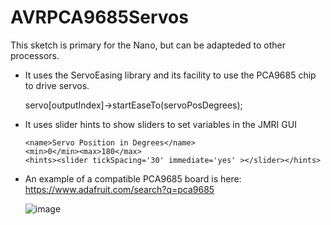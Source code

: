 # AVRPCA9685Servos

This sketch is primary for the Nano, but can be adapteded to other processors.  

- It uses the ServoEasing library and its facility to use the PCA9685 chip to drive servos.

  servo[outputIndex]->startEaseTo(servoPosDegrees);
  
- It uses slider hints to show sliders to set variables in the JMRI GUI

      <name>Servo Position in Degrees</name>
      <min>0</min><max>180</max>
      <hints><slider tickSpacing='30' immediate='yes' ></slider></hints>

- An example of a compatible PCA9685 board is here: https://www.adafruit.com/search?q=pca9685

  ![image](https://github.com/user-attachments/assets/d98242f3-8fe4-4a61-8f54-b0047e23e389)

